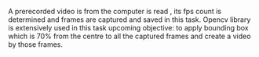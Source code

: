 A prerecorded video is from the computer is read , its fps count is determined and frames are captured and saved in this task.
Opencv library is extensively used in this task
upcoming objective: to apply bounding box which is 70% from the centre to all the captured frames and create a video by those frames.
